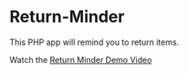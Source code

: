 # Return-Minder
This PHP app will remind you to return items.

 Watch the [Return Minder Demo Video](http://www.setbit.net/~webby/wcf-demo-1x0x31.mp4 "Reminder Application Video")
